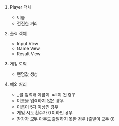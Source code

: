1. Player 객체
   - 이름
   - 전진한 거리

2. 출력 객체
   - Input View
   - Game View
   - Result View

3. 게임 로직
   - 랜덤값 생성

4. 예외 처리
   - ,,를 입력해 이름이 null이 된 경우
   - 이름을 입력하지 않은 경우
   - 이름이 5자 이상인 경우
   - 게임 시도 횟수가 0 이하인 경우
   - 참가자 모두 아무도 출발하지 못한 경우 (출발이 모두 0)